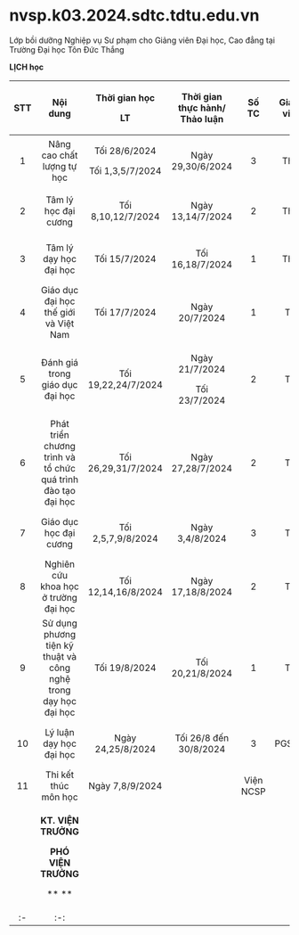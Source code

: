 # nvsp.k03.2024.sdtc.tdtu.edu.vn
Lớp bồi dưỡng Nghiệp vụ Sư phạm cho Giảng viên Đại học, Cao đẳng tại Trường Đại học Tôn Đức Thắng 

**LỊCH học**

|**STT**|**Nội dung**|<p>**Thời gian học**</p><p>**LT**</p>|**Thời gian thực hành/ Thảo luận**|**Số TC**|**Giảng viên**|**Hình thức thi**|
| :-: | :-: | :-: | :-: | :-: | :-: | :-: |
|1|Nâng cao chất lượng tự học|<p>Tối 28/6/2024</p><p>Tối 1,3,5/7/2024</p>|Ngày 29,30/6/2024|3|<p>ThS.   </p><p></p><p></p>|Bài tập lớn|
|2|Tâm lý học đại cương|Tối 8,10,12/7/2024|Ngày 13,14/7/2024|2|<p>ThS.    </p><p></p>|Bài viết tự luận|
|3|Tâm lý dạy học đại học|Tối 15/7/2024|Tối 16,18/7/2024|1|<p>ThS.    </p><p></p>|Bài viết tự luận|
|4|Giáo dục đại học thế giới và Việt Nam|Tối 17/7/2024|Ngày 20/7/2024|1|<p>TS.   </p><p></p>|Bài tập lớn|
|5|Đánh giá trong giáo dục đại học|Tối 19,22,24/7/2024|<p>Ngày 21/7/2024</p><p>Tối 23/7/2024</p>|2|<p>TS.   </p><p></p>|Bài viết tự luận|
|6|Phát triển chương trình và tổ chức quá trình đào tạo đại học|Tối 26,29,31/7/2024|Ngày 27,28/7/2024|2|<p>TS.   </p><p></p><p></p>|Bài tập lớn|
|7|Giáo dục học đại cương|Tối 2,5,7,9/8/2024|Ngày 3,4/8/2024|3|<p>TS.   </p><p></p>|Bài viết tự luận|
|8|Nghiên cứu khoa học ở trường đại học|Tối 12,14,16/8/2024|Ngày 17,18/8/2024|2|<p>TS.    </p><p></p><p></p>|Bài tập lớn|
|9|Sử dụng phương tiện kỹ thuật và công nghệ trong dạy học đại học |Tối 19/8/2024|Tối 20,21/8/2024|1|<p>TS.    </p><p></p>|Bài tập lớn|
|10 |Lý luận dạy học đại học|<p>Ngày 24,25/8/2024</p><p></p>|Tối 26/8 đến 30/8/2024|3|<p>PGS.TS.  </p><p></p>|Bài viết tự luận|
|11|Thi kết thúc môn học|Ngày 7,8/9/2024||Viện NCSP|||
||<p>**KT. VIỆN TRƯỞNG**</p><p>**PHÓ VIỆN TRƯỞNG**</p><p></p><p></p><p></p><p></p><p>**   **</p>|
| :- | :-: |


